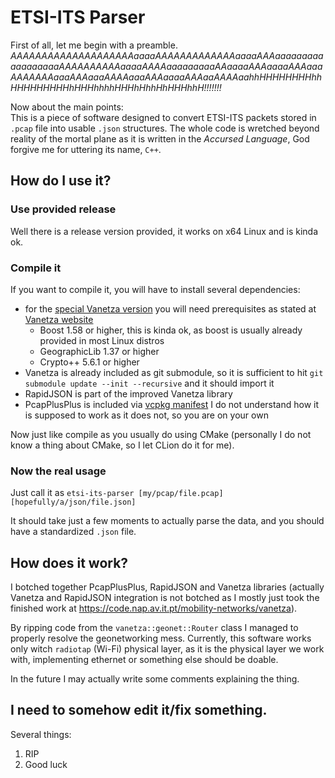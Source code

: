 # ETSI-ITS Parser
First of all, let me begin with a preamble. <br>
_AAAAAAAAAAAAAAAAAAAAaaaaAAAAAAAAAAAAAaaaaAAAaaaaaaaaaaaaaaaaaaAAAAAAAAAAaaaaAAAAaaaaaaaaaAAaaaaAAAaaaaAAAaaaAAAAAAAaaaAAAaaaAAAAaaaAAAaaaaAAAaaAAAAaahhHHHHHHHHhhHHHHHHHHHhHHHhhhhHHHhHhhHhHHHhhH!!!!!!!_

Now about the main points: <br>
This is a piece of software designed to convert ETSI-ITS packets stored in `.pcap` file  into usable `.json` structures.
The whole code is wretched beyond reality of the mortal plane as it is written in the _Accursed Language_, God forgive
me for uttering its name, `C++`.

## How do I use it?
### Use provided release
Well there is a release version provided, it works on x64 Linux and is kinda ok.

### Compile it
If you want to compile it, you will have to install several dependencies:
- for the [special Vanetza version](https://code.nap.av.it.pt/mobility-networks/vanetza)
    you will need prerequisites as stated at [Vanetza website](https://www.vanetza.org/how-to-build/#prerequisites)
  - Boost 1.58 or higher, this is kinda ok, as boost is usually
    already provided in most Linux distros
  - GeographicLib 1.37 or higher
  - Crypto++ 5.6.1 or higher
- Vanetza is already included as git submodule, so it is sufficient to hit
    `git submodule update --init --recursive` and it should import it
- RapidJSON is part of the improved Vanetza library
- PcapPlusPlus is included via [vcpkg manifest](vcpkg.json) I do not understand how it is supposed to work as it does
    not, so you are on your own

Now just like compile as you usually do using CMake (personally I do not know a thing about CMake, so I let CLion do
it for me).

### Now the real usage
Just call it as `etsi-its-parser [my/pcap/file.pcap] [hopefully/a/json/file.json]`

It should take just a few moments to actually parse the data, and you should have a standardized `.json` file.

## How does it work?
I botched together PcapPlusPlus, RapidJSON and Vanetza libraries (actually Vanetza and RapidJSON integration is not
botched as I mostly just took the finished work at https://code.nap.av.it.pt/mobility-networks/vanetza).

By ripping code from the `vanetza::geonet::Router` class I managed to properly resolve the geonetworking mess.
Currently, this software works only witch `radiotap` (Wi-Fi) physical layer, as it is the physical layer we work with,
implementing ethernet or something else should be doable.

In the future I may actually write some comments explaining the thing.

## I need to somehow edit it/fix something.
Several things:
1. RIP
2. Good luck
